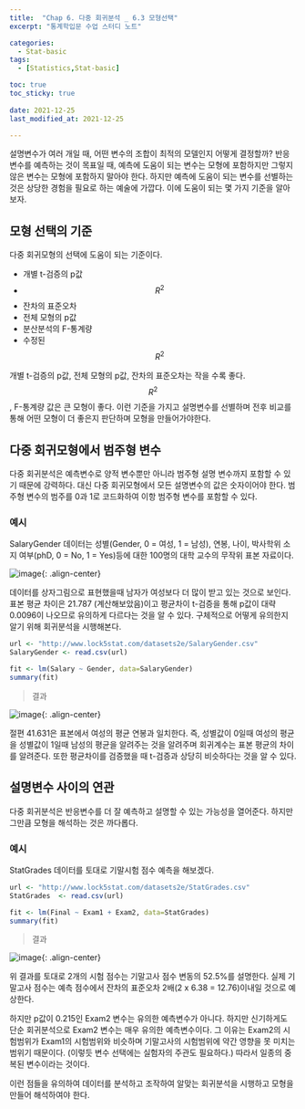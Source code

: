 ```yaml
---
title:  "Chap 6. 다중 회귀분석 _ 6.3 모형선택" 
excerpt: "통계학입문 수업 스터디 노트"

categories:
  - Stat-basic
tags:
  - [Statistics,Stat-basic]

toc: true
toc_sticky: true
 
date: 2021-12-25
last_modified_at: 2021-12-25

---
```


설명변수가 여러 개일 때, 어떤 변수의 조합이 최적의 모델인지 어떻게 결정할까? 반응변수를 예측하는 것이 목표일 때, 예측에 도움이 되는 변수는 모형에 포함하지만 그렇지 않은 변수는 모형에 포함하지 말아야 한다. 하지만 예측에 도움이 되는 변수를 선별하는 것은 상당한 경험을 필요로 하는 예술에 가깝다. 이에 도움이 되는 몇 가지 기준을 알아보자. 

## 모형 선택의 기준 

다중 회귀모형의 선택에 도움이 되는 기준이다. 

- 개별 t-검증의 p값
- $$R^2$$ 
- 잔차의 표준오차 
- 전체 모형의 p값
- 분산분석의 F-통계량
- 수정된 $$R^2$$

개별 t-검증의 p값, 전체 모형의 p값, 잔차의 표준오차는 작을 수록 좋다. $$R^2$$, F-통계량 값은 큰 모형이 좋다. 이런 기준을 가지고 설명변수를 선별하며 전후 비교를 통해 어떤 모형이 더 좋은지 판단하며 모형을 만들어가야한다. 

## 다중 회귀모형에서 범주형 변수 

다중 회귀분석은 예측변수로 양적 변수뿐만 아니라 범주형 설명 변수까지 포함할 수 있기 때문에 강력하다. 대신 다중 회귀모형에서 모든 설명변수의 값은 숫자이어야 한다. 범주형 변수의 범주를 0과 1로 코드화하여 이항 범주형 변수를 포함할 수 있다. 

### 예시 

SalaryGender 데이터는 성별(Gender, 0 = 여성, 1 = 남성), 연봉, 나이, 박사학위 소지 여부(phD, 0 = No, 1 = Yes)등에 대한 100명의 대학 교수의 무작위 표본 자료이다. 

![image](https://user-images.githubusercontent.com/67791317/147381241-47be7b58-be8c-4792-a3d7-48a53212935f.png){: .align-center}

데이터를 상자그림으로 표현했을때 남자가 여성보다 더 많이 받고 있는 것으로 보인다. 표본 평균 차이은 21.787 (계산해보았음)이고 평균차이 t-검증을 통해 p값이 대략 0.0096이 나오므로 유의하게 다르다는 것을 알 수 있다. 구체적으로 어떻게 유의한지 알기 위해 회귀분석을 시행해본다. 

```r
url <- "http://www.lock5stat.com/datasets2e/SalaryGender.csv"
SalaryGender <- read.csv(url)

fit <- lm(Salary ~ Gender, data=SalaryGender)
summary(fit)
```
> 결과

![image](https://user-images.githubusercontent.com/67791317/147381320-fb373da4-626b-45da-a26d-7aeb00879d39.png){: .align-center}

절편 41.631은 표본에서 여성의 평균 연봉과 일치한다. 즉, 성별값이 0일때 여성의 평균을 성별값이 1일때 남성의 평균을 알려주는 것을 알려주며 회귀계수는 표본 평균의 차이를 알려준다. 또한 평균차이를 검증했을 때 t-검증과 상당히 비슷하다는 것을 알 수 있다. 

## 설명변수 사이의 연관 

다중 회귀분석은 반응변수를 더 잘 예측하고 설명할 수 있는 가능성을 열어준다. 하지만 그만큼 모형을 해석하는 것은 까다롭다. 

### 예시 

StatGrades 데이터를 토대로 기말시험 점수 예측을 해보겠다. 

```r
url <- "http://www.lock5stat.com/datasets2e/StatGrades.csv"
StatGrades  <- read.csv(url)

fit <- lm(Final ~ Exam1 + Exam2, data=StatGrades)
summary(fit)

```

> 결과

![image](https://user-images.githubusercontent.com/67791317/147381436-26b216d8-262f-408f-a13c-220a265c790b.png){: .align-center}

위 결과를 토대로 2개의 시험 점수는 기말고사 점수 변동의 52.5%를 설명한다. 실제 기말고사 점수는 예측 점수에서 잔차의 표준오차 2배(2 x 6.38 = 12.76)이내일 것으로 예상한다. 

하지만 p값이 0.215인 Exam2 변수는 유의한 예측변수가 아니다. 하지만 신기하게도 단순 회귀분석으로 Exam2 변수는 매우 유의한 예측변수이다. 그 이유는 Exam2의 시험범위가 Exam1의 시험범위와 비슷하며 기말고사의 시험범위에 약간 영향을 못 미치는 범위기 때문이다. (이렇듯 변수 선택에는 실험자의 주관도 필요하다.) 따라서 일종의 중복된 변수이라는 것이다. 

이런 점들을 유의하여 데이터를 분석하고 조작하여 알맞는 회귀분석을 시행하고 모형을 만들어 해석하여야 한다. 
